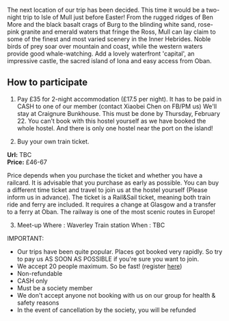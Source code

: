 The next location of our trip has been decided. This time it would be a two-night trip to Isle of Mull just before Easter!
From the rugged ridges of Ben More and the black basalt crags of Burg to the blinding white sand, rose-pink granite and emerald waters that fringe the Ross, Mull can lay claim to some of the finest and most varied scenery in the Inner Hebrides. Noble birds of prey soar over mountain and coast, while the western waters provide good whale-watching. Add a lovely waterfront 'capital', an impressive castle, the sacred island of Iona and easy access from Oban.

## How to participate
1. Pay £35 for 2-night accommodation (£17.5 per night).
  It has to be paid in CASH to one of our member
  (contact Xiaobei Chen on FB/PM us)
  We'll stay at Craignure Bunkhouse.
  This must be done by Thursday, February 22.
  You can't book with this hostel yourself as we have booked the whole hostel. And there is only one hostel near the port on the island!

2. Buy your own train ticket.

  **Url:** TBC <br>
  **Price:** £46-67

  Price depends when you purchase the ticket and whether you have a railcard. It is advisable that you purchase as early as possible.
  You can buy a different time ticket and travel to join us at the hostel yourself (Please inform us in advance).
  The ticket is a Rail&Sail ticket, meaning both train ride and ferry are included. It requires a change at Glasgow and a transfer to a ferry at Oban. The railway is one of the most scenic routes in Europe!

3. Meet-up
Where : Waverley Train station
When : TBC


IMPORTANT:
- Our trips have been quite popular. Places got booked very rapidly. So try to pay us AS SOON AS POSSIBLE if you're sure you want to join.
- We accept 20 people maximum. So be fast!
(register [here](https://docs.google.com/spreadsheets/d/179Xx0cEw9wLUaAGzXHvzrRfT_ObJdTFvoUNAjteWKdk/edit?usp=sharing))
- Non-refundable
- CASH only
- Must be a society member
- We don't accept anyone not booking with us on our group for health & safety reasons
- In the event of cancellation by the society, you will be refunded
